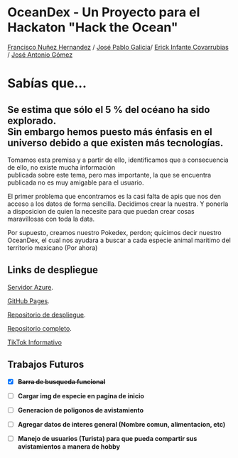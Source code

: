 # OceanDex - Un Proyecto para el Hackaton "Hack the Ocean"

[Francisco Nuñez Hernandez](https://github.com/FranciscoNunezH) / [José Pablo Galicia](https://github.com/Jose-Galicia)/ [Erick Infante Covarrubias](https://github.com/ErickInCo) / [José Antonio Gómez](https://github.com/JosAnGoCa)


<h1>Sabías que...</h1>
<h2>Se estima que sólo el 5 % del océano ha sido explorado. <br>
Sin embargo hemos puesto más énfasis en el universo debido a que existen más tecnologías. </h2>

Tomamos esta premisa y a partir de ello, identificamos que a consecuencia de ello, no existe mucha información <br>
publicada sobre este tema, pero mas importante, la que se encuentra publicada no es muy amigable para el usuario. <br>

El primer problema que encontramos es la casi falta de apis que nos den acceso a los datos de forma sencilla.
Decidimos crear la nuestra. Y ponerla a disposicion de quien la necesite para que puedan crear cosas maravillosas
con toda la data.

Por supuesto, creamos nuestro Pokedex, perdon; quicimos decir nuestro OceanDex, el cual nos ayudara a buscar a cada
especie animal maritimo del territorio mexicano (Por ahora)

## Links de despliegue
[Servidor Azure](https://white-coast-009d0ff10.1.azurestaticapps.net).

[GitHub Pages](https://erickinco.github.io/OceanDexFront/).

[Repositorio de despliegue](https://github.com/ErickInCo/OceanDexFront).

[Repositorio completo](https://github.com/FranciscoNunezH/OceanDex).

[TikTok Informativo]()

## Trabajos Futuros
- [x] **~~Barra de busqueda funcional~~**
- [ ] **Cargar img de especie en pagina de inicio**
- [ ] **Generacion de poligonos de avistamiento**
- [ ] **Agregar datos de interes general (Nombre comun, alimentacion, etc)**
- [ ] **Manejo de usuarios (Turista) para que pueda compartir sus avistamientos a manera de hobby**


